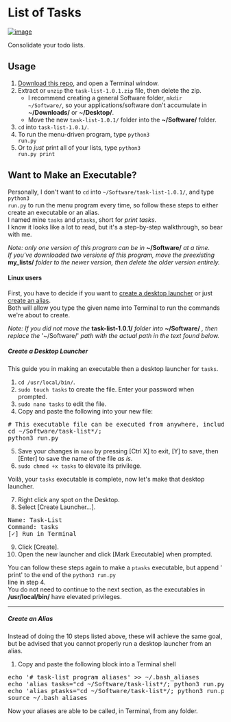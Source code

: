 # List of Tasks #

[![image](https://img.shields.io/badge/python-3.x-blue.svg)](https://www.python.org/downloads/)

Consolidate your todo lists.<br>

## Usage ##

 1. [Download this repo](https://github.com/Mas9311/task-list/archive/v1.0.1.zip), and open a Terminal window.
 1. Extract or <code>unzip</code> the <code>task-list-1.0.1.zip</code> file, then delete the zip.
    - I recommend creating a general Software folder, <code>mkdir \~/Software/</code>, so your applications/software don't accumulate in **\~/Downloads/** or **\~/Desktop/**.
    - Move the new <code>task-list-1.0.1/</code> folder into the **\~/Software/** folder.
 3. <code>cd</code> into <code>task-list-1.0.1/</code>.
 1. To run the menu-driven program, type <code>python3 run.py</code>
 1. Or to *just* print all of your lists, type <code>python3 run.py print</code>


## Want to Make an Executable? ##

Personally, I don't want to <code>cd</code> into <code>\~/Software/task-list-1.0.1/</code>, and type <code>python3 run.py</code> to run the menu program every time, so follow these steps to either create an executable or an alias.<br>
I named mine <code>tasks</code> and <code>ptasks</code>, short for *print tasks*.<br>
I know it looks like a lot to read, but it's a step-by-step walkthrough, so bear with me.<br>

*Note: only one version of this program can be in* **\~/Software/** *at a time.*<br>
*If you've downloaded two versions of this program, move the preexisting* **my_lists/** *folder to the newer version, then delete the older version entirely.*

#### Linux users ####

First, you have to decide if you want to
[create a desktop launcher](https://github.com/Mas9311/task-list#create-a-desktop-launcher) 
or just 
[create an alias](https://github.com/Mas9311/task-list/blob/master/README.md#create-an-alias).<br>
Both will allow you type the given name into Terminal to run the commands we're about to create.<br>

*Note: If you did not move the* **task-list-1.0.1/** *folder into* **\~/Software/** *, then replace the* '\~/Software/' *path with the actual path in the text found below.*

##### Create a Desktop Launcher #####

This guide you in making an executable then a desktop launcher for <code>tasks</code>.<br>

 1. <code>cd /usr/local/bin/</code>.
 1. <code>sudo touch tasks</code> to create the file. Enter your password when prompted.
 1. <code>sudo nano tasks</code> to edit the file.
 1. Copy and paste the following into your new file:
<pre># This executable file can be executed from anywhere, including a desktop launcher!
cd ~/Software/task-list*/;
python3 run.py </pre>
 5. Save your changes in <code>nano</code> by pressing \[Ctrl X] to exit, \[Y] to save, then \[Enter] to save the name of the file *as is*.
 1. <code>sudo chmod +x tasks</code> to elevate its privilege.

Voilà, your <code>tasks</code> executable is complete, now let's make that desktop launcher.

 7. Right click any spot on the Desktop.
 1. Select \[Create Launcher...].
<pre>Name: Task-List
Command: tasks
[✓] Run in Terminal</pre>
 9. Click \[Create].
 1. Open the new launcher and click \[Mark Executable] when prompted.

You can follow these steps again to make a <code>ptasks</code> executable, but append ' print' to the end of the <code>python3 run.py </code> line in step 4.<br>
You do not need to continue to the next section, as the executables in **/usr/local/bin/** have elevated privileges.

---

##### Create an Alias #####

Instead of doing the 10 steps listed above, these will achieve the same goal, but be advised that you cannot properly run a desktop launcher from an alias.

1. Copy and paste the following block into a Terminal shell
<pre>echo '# task-list program aliases' >> ~/.bash_aliases
echo 'alias tasks="cd ~/Software/task-list*/; python3 run.py"' >> ~/.bash_aliases
echo 'alias ptasks="cd ~/Software/task-list*/; python3 run.py print"'  >> ~/.bash_aliases
source ~/.bash_aliases</pre>
 
 Now your aliases are able to be called, in Terminal, from any folder.
